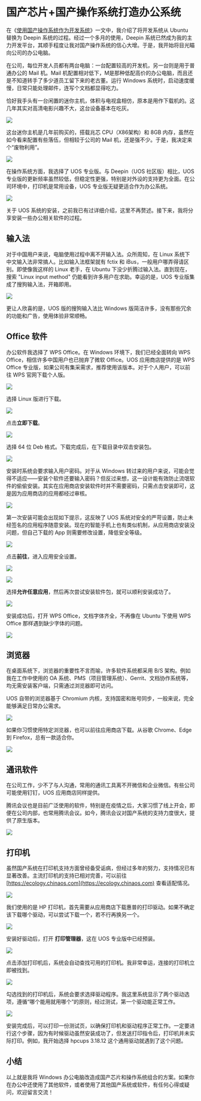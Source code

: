 # 国产芯片+国产操作系统打造办公系统

在《[使用国产操作系统作为开发系统](https://mp.weixin.qq.com/s/pvwNQHaguXs2X1XnTDE7QA)》一文中，我介绍了将开发系统从 Ubuntu 替换为 Deepin 系统的过程。经过一个多月的使用，Deepin 系统已然成为我的主力开发平台，其顺手程度让我对国产操作系统的信心大增。于是，我开始将目光瞄向公司的办公电脑。

在公司，每位开发人员都有两台电脑：一台配置较高的开发机，另一台则是用于普通办公的 Mail 机。Mail 机配置相对低下，M是那种低配高价的办公电脑，而且还是不知道转手了多少道员工留下来的老古董。运行 Windows 系统时，启动速度缓慢，日常只能处理邮件，连写个文档都显得吃力。

恰好我手头有一台闲置的迷你主机，体积与电视盒相仿，原本是用作下载机的。这几年其实对高清电影兴趣不大，这台设备基本在吃灰。

![](https://raw.githubusercontent.com/mogoweb/mywritings/master/book_wechat/2024/202408/images/uos_as_office_01.jpg)

这台迷你主机是几年前购买的，搭载兆芯 CPU（X86架构）和 8GB 内存，虽然在如今看来配置有些落伍，但相较于公司的 Mail 机，还是强不少。于是，我决定来个“废物利用”。

![](https://raw.githubusercontent.com/mogoweb/mywritings/master/book_wechat/2024/202408/images/uos_as_office_02.png)

在操作系统方面，我选择了 UOS 专业版。与 Deepin（UOS 社区版）相比，UOS 专业版的更新频率虽然较低，但稳定性更强，特别是对外设的支持更为全面。在公司环境中，打印机是常用设备，UOS 专业版无疑更适合作为办公系统。

![](https://raw.githubusercontent.com/mogoweb/mywritings/master/book_wechat/2024/202408/images/uos_as_office_03.png)

关于 UOS 系统的安装，之前我已有过详细介绍，这里不再赘述。接下来，我将分享安装一些办公相关软件的过程。

## 输入法

对于中国用户来说，电脑使用过程中离不开输入法。众所周知，在 Linux 系统下中文输入法非常搞人。比如输入法框架就有 fctix 和 iBus，一般用户哪弄得请区别。即使像我这样的 Linux 老手，在 Ubuntu 下没少折腾过输入法。直到现在，搜索 "Linux input method" 仍能看到许多用户在求助。幸运的是，UOS 专业版集成了搜狗输入法，开箱即用。

![](https://raw.githubusercontent.com/mogoweb/mywritings/master/book_wechat/2024/202408/images/uos_as_office_04.png)

更让人欣喜的是，UOS 版的搜狗输入法比 Windows 版简洁许多，没有那些冗余的功能和广告，使用体验非常顺畅。

## Office 软件

办公软件我选择了 WPS Office。在 Windows 环境下，我们已经全面转向 WPS Office，相信许多中国用户也已抛弃了微软 Office。UOS 应用商店提供的是 WPS Office 专业版，如果公司有集采需求，推荐使用该版本。对于个人用户，可以前往 WPS 官网下载个人版。

![](https://raw.githubusercontent.com/mogoweb/mywritings/master/book_wechat/2024/202408/images/uos_as_office_05.png)

选择 Linux 版进行下载。

![](https://raw.githubusercontent.com/mogoweb/mywritings/master/book_wechat/2024/202408/images/uos_as_office_06.png)

点击**立即下载**。

![](https://raw.githubusercontent.com/mogoweb/mywritings/master/book_wechat/2024/202408/images/uos_as_office_07.png)

选择 64 位 Deb 格式。下载完成后，在下载目录中双击安装包。

![](https://raw.githubusercontent.com/mogoweb/mywritings/master/book_wechat/2024/202408/images/uos_as_office_08.png)

安装时系统会要求输入用户密码。对于从 Windows 转过来的用户来说，可能会觉得不适应——安装个软件还要输入密码？但反过来想，这一设计能有效防止流氓软件的偷偷安装。其实在应用商店安装软件时并不需要密码，只需点击安装即可，这是因为应用商店的应用都经过审核。

![](https://raw.githubusercontent.com/mogoweb/mywritings/master/book_wechat/2024/202408/images/uos_as_office_09.png)

第一次安装可能会出现如下提示，这反映了 UOS 系统对安全的严苛设置，防止未经签名的应用程序随意安装。现在的智能手机上也有类似机制，从应用商店安装没问题，但自己下载的 App 则需要修改设置，降低安全等级。

![](https://raw.githubusercontent.com/mogoweb/mywritings/master/book_wechat/2024/202408/images/uos_as_office_10.png)

点击**前往**，进入应用安全设置。

![](https://raw.githubusercontent.com/mogoweb/mywritings/master/book_wechat/2024/202408/images/uos_as_office_11.png)

![](https://raw.githubusercontent.com/mogoweb/mywritings/master/book_wechat/2024/202408/images/uos_as_office_12.png)

选择**允许任意应用**，然后再次尝试安装软件包，就可以顺利安装成功了。

![](https://raw.githubusercontent.com/mogoweb/mywritings/master/book_wechat/2024/202408/images/uos_as_office_13.png)

安装成功后，打开 WPS Office，文档字体齐全，不再像在 Ubuntu 下使用 WPS Office 那样遇到缺少字体的问题。

![](https://raw.githubusercontent.com/mogoweb/mywritings/master/book_wechat/2024/202408/images/uos_as_office_14.png)

## 浏览器

在桌面系统下，浏览器的重要性不言而喻，许多软件系统都采用 B/S 架构。例如我在工作中使用的 OA 系统、PMS（项目管理系统）、Gerrit、文档协作系统等，均无需安装客户端，只需通过浏览器即可访问。

UOS 自带的浏览器基于 Chromium 内核，支持国密和账号同步，一般来说，完全能够满足日常办公需求。

![](https://raw.githubusercontent.com/mogoweb/mywritings/master/book_wechat/2024/202408/images/uos_as_office_15.png)

如果你习惯使用特定浏览器，也可以前往应用商店下载。从谷歌 Chrome、Edge 到 Firefox，总有一款适合你。

![](https://raw.githubusercontent.com/mogoweb/mywritings/master/book_wechat/2024/202408/images/uos_as_office_16.png)

## 通讯软件

在公司工作，少不了与人沟通，常用的通讯工具离不开微信和企业微信。有些公司可能使用钉钉，UOS 应用商店同样提供。

腾讯会议也是目前广泛使用的软件，特别是在疫情之后，大家习惯了线上开会，即便在公司内部，也常用腾讯会议。如今，腾讯会议对国产系统的支持力度很大，提供了原生版本。

![](https://raw.githubusercontent.com/mogoweb/mywritings/master/book_wechat/2024/202408/images/uos_as_office_17.png)

## 打印机

虽然国产系统在打印机支持方面曾经备受诟病，但经过多年的努力，支持情况已有显著改善。主流打印机的支持已相对完善，可以前往 [https://ecology.chinaos.com](https://ecology.chinaos.com) 查看适配情况。

![](https://raw.githubusercontent.com/mogoweb/mywritings/master/book_wechat/2024/202408/images/uos_as_office_18.png)

我们使用的是 HP 打印机，首先需要从应用商店下载惠普的打印驱动。如果不确定该下载哪个驱动，可以尝试下载一个，若不行再换另一个。

![](https://raw.githubusercontent.com/mogoweb/mywritings/master/book_wechat/2024/202408/images/uos_as_office_19.png)

安装好驱动后，打开 **打印管理器**，这在 UOS 专业版中已经预装。

![](https://raw.githubusercontent.com/mogoweb/mywritings/master/book_wechat/2024/202408/images/uos_as_office_20.png)

点击添加打印机后，系统会自动查找可用的打印机。我非常幸运，连接的打印机立即被找到。

![](https://raw.githubusercontent.com/mogoweb/mywritings/master/book_wechat/2024/202408/images/uos_as_office_21.png)

勾选找到的打印机后，系统会要求选择驱动程序。我这里系统显示了两个驱动选项，遵循“哪个能用就用哪个”的原则，经过测试，第一个驱动能正常工作。

![](https://raw.githubusercontent.com/mogoweb/mywritings/master/book_wechat/2024/202408/images/uos_as_office_22.png)

安装完成后，可以打印一份测试页，以确保打印机和驱动程序正常工作。一定要进行这个步骤，因为有时候驱动虽然安装成功了，但发送打印指令后，打印机并未实际打印。例如，我开始选择 hpcups 3.18.12 这个通用驱动就遇到了这个问题。

## 小结

以上就是我将 Windows 办公电脑改造成国产芯片和操作系统组合的方案。如果你在办公中还使用了其他软件，或者使用了其他国产系统或软件，有任何心得或疑问，欢迎留言交流！
